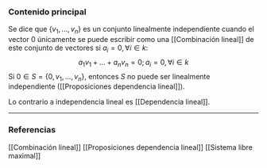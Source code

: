 ### Contenido principal

Se dice que $\{v_1, \dots, v_n\}$ es un conjunto linealmente independiente cuando el vector $0$ únicamente se puede escribir como una [[Combinación lineal]] de este conjunto de vectores si $a_i = 0, \forall i \in k$:
$$
\begin{equation}
	a_1v_1 + \dots + a_nv_n = 0; a_i = 0, \forall i \in k
\end{equation}
$$
Si $0 \in S = \{0, v_1, \dots, v_n\}$, entonces $S$ no puede ser linealmente independiente ([[Proposiciones dependencia lineal]]).

Lo contrario a independencia lineal es [[Dependencia lineal]].

--- 
### Referencias
[[Combinación lineal]]
[[Proposiciones dependencia lineal]]
[[Sistema libre maximal]]